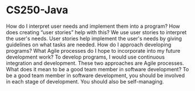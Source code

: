 # CS250-Java
How do I interpret user needs and implement them into a program? How does creating “user stories” help with this?
We use user stories to interpret the user's needs. User stories help implement the user's needs by giving guidelines on what tasks are needed.
How do I approach developing programs? What Agile processes do I hope to incorporate into my future development work?
To develop programs, I would use continuous integration and development. These two approaches are Agile processes. 
What does it mean to be a good team member in software development?
To be a good team member in software development, you should be involved in each stage of development. You should also be self-managing.
